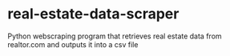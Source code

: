 # real-estate-data-scraper
 Python webscraping program that retrieves real estate data from realtor.com and outputs it into a csv file
